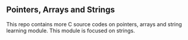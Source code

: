 ## Pointers, Arrays and Strings

This repo contains more C source codes on pointers, arrays and string learning module.
This module is focused on strings.
